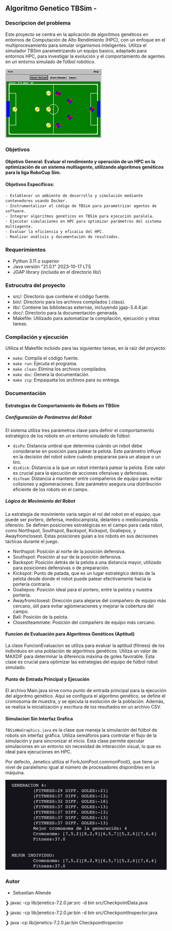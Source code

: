 ## Algoritmo Genetico TBSim - 

### Descripcion del problema

Este proyecto se centra en la aplicación de algoritmos genéticos en entornos de Computación de Alto Rendimiento (HPC), con un enfoque en el multiprocesamiento para simular organismos inteligentes. Utiliza el simulador TBSim parametrizando un equipo basico, adaptado para entornos HPC, para investigar la evolución y el comportamiento de agentes en un entorno simulado de fútbol robótico.

![TBSim Soccerbot](./img/soccer.jpg)

### Objetivos

#### Objetivo General: Evaluar el rendimiento y operación de un HPC en la optimización de un sistema multiagente, utilizando algoritmos genéticos para la liga RoboCup Sim.

#### Objetivos Específicos:

    - Establecer un ambiente de desarrollo y simulación mediante contenedores usando Docker.
    - Instrumentalizar el código de TBSim para parametrizar agentes de software.
    - Integrar algoritmos genéticos en TBSim para ejecución paralela.
    - Ejecutar simulaciones en HPC para optimizar parámetros del sistema multiagente.
    - Evaluar la eficiencia y eficacia del HPC.
    - Realizar análisis y documentación de resultados.

### Requerimientos

- Python 3.11 o superior
- Java versión "21.0.1" 2023-10-17 LTS
- JGAP library (incluida en el directorio lib/)

### Estrucutra del proyecto

- src/: Directorio que contiene el código fuente.
- bin/: Directorio para los archivos compilados (.class).
- lib/: Contiene las bibliotecas externas, incluyendo jgap-3.4.4.jar.
- doc/: Directorio para la documentación generada.
- Makefile: Utilizado para automatizar la compilación, ejecución y otras tareas.

### Compilación y ejecución

Utiliza el Makefile incluido para las siguientes tareas, en la raíz del proyecto:

- `make`: Compila el código fuente.
- `make run`: Ejecuta el programa.
- `make clean`: Elimina los archivos compilados.
- `make doc`: Genera la documentación.
- `make zip`: Empaqueta los archivos para su entrega.

### Documentación

#### Estrategias de Comportamiento de Robots en TBSim

##### Configuración de Parámetros del Robot

El sistema utiliza tres parámetros clave para definir el comportamiento estratégico de los robots en un entorno simulado de fútbol:

- `disPo`: Distancia umbral que determina cuándo un robot debe considerarse en posición para patear la pelota. Este parámetro influye en la decisión del robot sobre cuándo prepararse para un ataque o un tiro.
- `disKick`: Distancia a la que un robot intentará patear la pelota. Este valor es crucial para la ejecución de acciones ofensivas y defensivas.
- `disTeam`: Distancia a mantener entre compañeros de equipo para evitar colisiones y aglomeraciones. Este parámetro asegura una distribución eficiente de los robots en el campo.

##### Lógica de Movimiento del Robot

La estrategia de movimiento varía según el rol del robot en el equipo, que puede ser portero, defensa, mediocampista, delantero o mediocampista ofensivo. Se definen posiciones estratégicas en el campo para cada robot, como Northspot, Southspot, Backspot, Kickspot, Goaliepos, y Awayfromclosest. Estas posiciones guían a los robots en sus decisiones tácticas durante el juego.

* Northspot: Posición al norte de la posición defensiva.
* Southspot: Posición al sur de la posición defensiva.
* Backspot: Posición detrás de la pelota a una distancia mayor, utilizado para posiciones defensivas o de preparación.
* Kickspot: Punto de patada, que es un lugar estratégico detrás de la pelota desde donde el robot puede patear efectivamente hacia la portería contraria.
* Goaliepos: Posición ideal para el portero, entre la pelota y nuestra portería.
* Awayfromclosest: Dirección para alejarse del compañero de equipo más cercano, útil para evitar aglomeraciones y mejorar la cobertura del campo.
* Ball: Posición de la pelota.
* Closestteammate: Posición del compañero de equipo más cercano.

#### Funcion de Evaluación para Algoritmos Genéticos (Aptitud)

La clase FuncionEvaluacion se utiliza para evaluar la aptitud (fitness) de los individuos en una población de algoritmos genéticos. Utiliza un valor de MAXDIF para determinar la diferencia máxima de goles favorable. Esta clase es crucial para optimizar las estrategias del equipo de fútbol robot simulado.

#### Punto de Entrada Principal y Ejecución

El archivo Main.java sirve como punto de entrada principal para la ejecución del algoritmo genético. Aquí se configura el algoritmo genético, se define el cromosoma de muestra, y se ejecuta la evolución de la población. Además, se realiza la inicialización y escritura de los resultados en un archivo CSV.

#### Simulacion Sin Interfaz Grafica

`TBSimNoGraphics.java` es la clase que maneja la simulación del fútbol de robots sin interfaz gráfica. Utiliza semáforos para controlar el flujo de la simulación y para sincronizar el inicio. Esta clase permite ejecutar simulaciones en un entorno sin necesidad de interacción visual, lo que es ideal para ejecuciones en HPC.


Por defecto, Jenetics utiliza el ForkJoinPool.commonPool(), que tiene un nivel de paralelismo igual al número de procesadores disponibles en la máquina.


![Test simulacion](./img/simulacion_test.png)

### Autor

- Sebastian Allende


❯ javac -cp lib/jenetics-7.2.0.jar:src -d bin src/CheckpointData.java

❯ javac -cp lib/jenetics-7.2.0.jar:bin -d bin src/CheckpointInspector.java

❯ java -cp lib/jenetics-7.2.0.jar:bin CheckpointInspector
